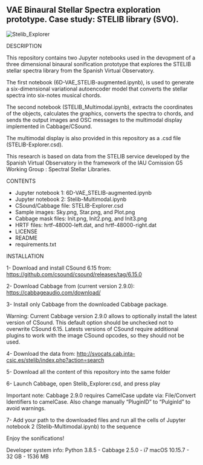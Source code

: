 ## VAE Binaural Stellar Spectra exploration prototype. Case study: STELIB library (SVO).
![Stelib_Explorer](https://github.com/AdrianGRiber/VAE_Binaural_STELIB_Sonification/assets/79482127/a844bcb5-445b-4312-9301-c17205218e0b)

DESCRIPTION

This repository contains two Jupyter notebooks used in the devopment of a three dimensional binaural sonification prototype that explores the STELIB stellar spectra library from the Spanish Virtual Observatory.

The first notebook (6D-VAE_STELIB-augmented.ipynb), is used to generate a six-dimensional variational autoencoder model that converts the stellar spectra into six-notes musical chords.

The second notebook (STELIB_Multimodal.ipynb), extracts the coordinates of the objects, calculates the graphics, converts the spectra to chords, and sends the output images and OSC messages to the multimodal display implemented in Cabbage/CSound. 

The multimodal display is also provided in this repository as a .csd file (STELIB-Explorer.csd).

This research is based on data from the STELIB service developed by the Spanish Virtual Observatory in the framework of the IAU Comission G5 Working Group : Spectral Stellar Libraries.

CONTENTS

- Jupyter notebook 1: 6D-VAE_STELIB-augmented.ipynb
- Jupyter notebook 2: Stelib-Multimodal.ipynb
- CSound/Cabbage file: STELIB-Explorer.csd
- Sample images: Sky.png, Star.png, and Plot.png
- Cabbage mask files: Init.png, Init2.png, and Init3.png
- HRTF files: hrtf-48000-left.dat, and hrtf-48000-right.dat
- LICENSE
- README
- requirements.txt



INSTALLATION

1- Download and install CSound 6.15 from: https://github.com/csound/csound/releases/tag/6.15.0

2- Download Cabbage from (current version 2.9.0): https://cabbageaudio.com/download/ 

3- Install only Cabbage from the downloaded Cabbage package.

   Warning: Current Cabbage version 2.9.0 allows to optionally install the latest version of CSound. This default option should be unchecked not to overwrite CSound 6.15.
   Latests versions of CSound require additional plugins to work with the image CSound opcodes, so they should not be used.

4- Download the data from: http://svocats.cab.inta-csic.es/stelib/index.php?action=search

5- Download all the content of this repository into the same folder

6- Launch Cabbage, open Stelib_Explorer.csd, and press play

   Important note: Cabbage 2.9.0 requires CamelCase update via: File/Convert Identifiers to camelCase. Also change manually “PluginID” to “PulginId” to avoid warnings.

7- Add your path to the downloaded files and run all the cells of Jupyter notebook 2 (Stelib-Multimodal.ipynb) to the sequence

Enjoy the sonifications!

Developer system info: Python 3.8.5 - Cabbage 2.5.0 - i7 macOS 10.15.7 - 32 GB - 1536 MB


